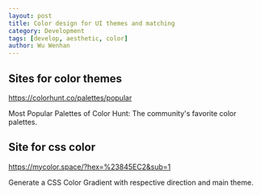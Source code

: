 ```yaml
---
layout: post
title: Color design for UI themes and matching
category: Development
tags: [develop, aesthetic, color]
author: Wu Wenhan
---
```


## Sites for color themes

<https://colorhunt.co/palettes/popular>

Most Popular Palettes of Color Hunt: The community's favorite color palettes.

## Site for css color  

<https://mycolor.space/?hex=%23845EC2&sub=1>

Generate a CSS Color Gradient with respective direction and main theme.

